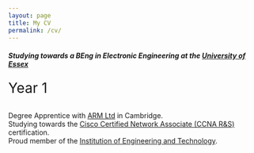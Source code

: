 ```yaml
---
layout: page
title: My CV
permalink: /cv/
---
```


##### Studying towards a <span class="font-weight-light">BEng in Electronic Engineering</span> at the [University of Essex][essexuni]
<div class="progress my-3" style="height: 50px;">
  <div class="progress-bar" role="progressbar" style="width: 33%; font-size: 2em;" aria-valuenow="33" aria-valuemin="0" aria-valuemax="100">Year 1</div>
</div>

  Degree Apprentice with [ARM Ltd][arm] in Cambridge.  
  Studying towards the [Cisco Certified Network Associate (CCNA R&S)][ccna-rs] certification.  
  Proud member of the [Institution of Engineering and Technology][theiet].  

[essexuni]:  https://www1.essex.ac.uk/apprenticeships/apprentices/beng-electronic-engineering.aspx
[arm]:       https://www.arm.com/
[ccna-rs]:   https://www.cisco.com/c/en/us/training-events/training-certifications/certifications/associate/ccna-routing-switching.html
[theiet]:    https://www.theiet.org/
